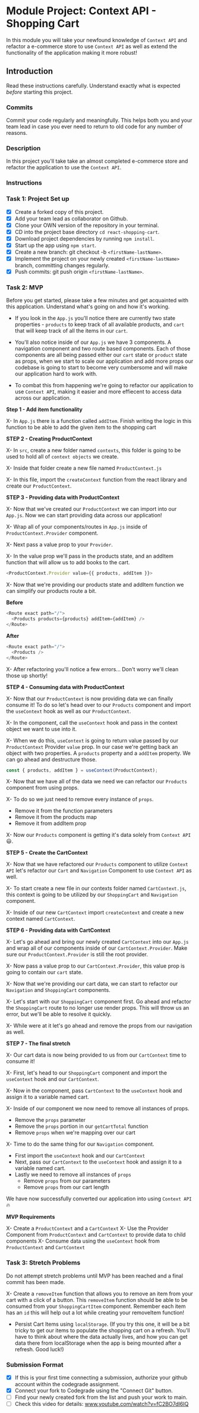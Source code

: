 # Module Project: Context API - Shopping Cart

In this module you will take your newfound knowledge of `Context API` and refactor a e-commerce store to use `Context API` as well as extend the functionality of the application making it more robust!

## Introduction

Read these instructions carefully. Understand exactly what is expected _before_ starting this project.

### Commits

Commit your code regularly and meaningfully. This helps both you and your team lead in case you ever need to return to old code for any number of reasons.

### Description

In this project you'll take take an almost completed e-commerce store and refactor the application to use the `Context API`.

### Instructions

### Task 1: Project Set up

- [X] Create a forked copy of this project.
- [X] Add your team lead as collaborator on Github.
- [X] Clone your OWN version of the repository in your terminal.
- [X] CD into the project base directory `cd react-shopping-cart`.
- [X] Download project dependencies by running `npm install`.
- [X] Start up the app using `npm start`.
- [X] Create a new branch: git checkout -b `<firstName-lastName>`.
- [X] Implement the project on your newly created `<firstName-lastName>` branch, committing changes regularly.
- [X] Push commits: git push origin `<firstName-lastName>`.

### Task 2: MVP

Before you get started, please take a few minutes and get acquainted with this application. Understand what's going on and how it's working.

- If you look in the `App.js` you'll notice there are currently two state properties - `products` to keep track of all available products, and `cart` that will keep track of all the items in our `cart`.

- You'll also notice inside of our `App.js` we have 3 components. A navigation component and two route based components. Each of those components are all being passed either our `cart` state or `product` state as props, when we start to scale our application and add more props our codebase is going to start to become very cumbersome and will make our application hard to work with.

- To combat this from happening we're going to refactor our application to use `Context API`, making it easier and more effiecent to access data across our application.

**Step 1 - Add item functionality**

X- In `App.js` there is a function called `addItem`. Finish writing the logic in this function to be able to add the given item to the shopping cart

**STEP 2 - Creating ProductContext**

X- In `src`, create a new folder named `contexts`, this folder is going to be used to hold all of `context objects` we create.

X- Inside that folder create a new file named `ProductContext.js`

X- In this file, import the `createContext` function from the react library and create our `ProductContext`.

**STEP 3 - Providing data with ProductContext**

X- Now that we've created our `ProductContext` we can import into our `App.js`. Now we can start providing data across our application!

X- Wrap all of your components/routes in `App.js` inside of `ProductContext.Provider` component.

X- Next pass a value prop to your `Provider`.

X- In the value prop we'll pass in the products state, and an addItem function that will allow us to add books to the cart.

```js
<ProductContext.Provider value={{ products, addItem }}>
```

X- Now that we're providing our products state and addItem function we can simplify our products route a bit.

**Before**

```js
<Route exact path="/">
  <Products products={products} addItem={addItem} />
</Route>
```

**After**

```js
<Route exact path="/">
  <Products />
</Route>
```

X- After refactoring you'll notice a few errors... Don't worry we'll clean those up shortly!

**STEP 4 - Consuming data with ProductContext**

X- Now that our `ProductContext` is now providing data we can finally consume it! To do so let's head over to our `Products` component and import the `useContext` hook as well as our `ProductContext`.

X- In the component, call the `useContext` hook and pass in the context object we want to use into it.

X- When we do this, `useContext` is going to return value passed by our `ProductContext` Provider `value` prop. In our case we're getting back an object with two properties. A `products` property and a `addItem` property. We can go ahead and destructure those.

```js
const { products, addItem } = useContext(ProductContext);
```

X- Now that we have all of the data we need we can refactor our `Products` component from using props.

X- To do so we just need to remove every instance of `props`.

  - Remove it from the function parameters
  - Remove it from the products map
  - Remove it from addItem prop

X- Now our `Products` component is getting it's data solely from `Context API` 😃.

**STEP 5 - Create the CartContext**

X- Now that we have refactored our `Products` component to utilize `Context API` let's refactor our `Cart` and `Navigation` Component to use `Context API` as well.

X- To start create a new file in our contexts folder named `CartContext.js`, this context is going to be utilized by our `ShoppingCart` and `Navigation` component.

X- Inside of our new `CartContext` import `createContext` and create a new context named `CartContext`.

**STEP 6 - Providing data with CartContext**

X- Let's go ahead and bring our newly created `CartContext` into our `App.js` and wrap all of our components inside of our `CartContext.Provider`. Make sure our `ProductContext.Provider` is still the root provider.

X- Now pass a value prop to our `CartContext.Provider`, this value prop is going to contain our `cart` state.

X- Now that we're providing our cart data, we can start to refactor our `Navigation` and `ShoppingCart` components.

X- Let's start with our `ShoppingCart` component first. Go ahead and refactor the `ShoppingCart` route to no longer use render props. This will throw us an error, but we'll be able to resolve it quickly.

X- While were at it let's go ahead and remove the props from our navigation as well.

**STEP 7 - The final stretch**

X- Our cart data is now being provided to us from our `CartContext` time to consume it!

X- First, let's head to our `ShoppingCart` component and import the `useContext` hook and our `CartContext`.

X- Now in the component, pass `CartContext` to the `useContext` hook and assign it to a variable named cart.

X- Inside of our component we now need to remove all instances of props.

  - Remove the `props` parameter
  - Remove the `props` portion in our `getCartTotal` function
  - Remove `props` when we're mapping over our cart

X- Time to do the same thing for our `Navigation` component.
  - First import the `useContext` hook and our `CartContext`
  - Next, pass our `CartContext` to the `useContext` hook and assign it to a variable named cart.
  - Lastly we need to remove all instances of `props`
    - Remove `props` from our parameters
    - Remove `props` from our cart length

We have now successfully converted our application into using `Context API` 🔥

**MVP Requirements**

X- Create a `ProductContext` and a `CartContext`
X- Use the Provider Component from `ProductContext` and `CartContext` to provide data to child components
X- Consume data using the `useContext` hook from `ProductContext` and `CartContext`

### Task 3: Stretch Problems

Do not attempt stretch problems until MVP has been reached and a final commit has been made.

X- Create a `removeItem` function that allows you to remove an item from your cart with a click of a button. This `removeItem` function should be able to be consumed from your `ShoppingCartItem` component.
  Remember each item has an `id` this will help out a lot while creating your removeItem function!

- Persist Cart Items using `localStorage`. (If you try this one, it will be a bit tricky to get our items to populate the shopping cart on a refresh. You'll have to think about where the data actually lives, and how you can get data there from localStorage when the app is being mounted after a refresh. Good luck!)

### Submission Format
- [X] If this is your first time connecting a submission, authorize your github account within the codegrade assignment.
- [X] Connect your fork to Codegrade using the "Connect Git" button.
- [ ] Find your newly created fork from the list and push your work to main.
- [ ] Check this video for details: www.youtube.com/watch?v=fC2BO7dI6IQ
